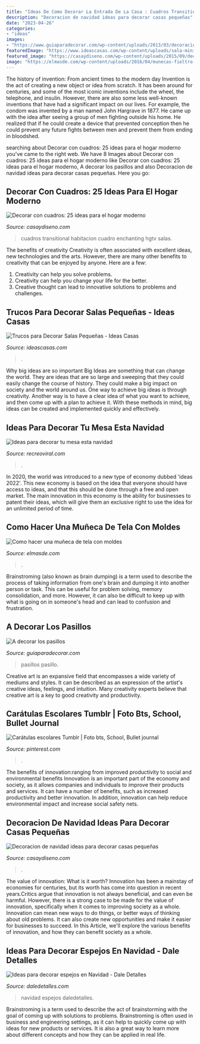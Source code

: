 ```yaml
---
title: "Ideas De Como Decorar La Entrada De La Casa : Cuadros Transitional Habitacion Cuadro Enchanting Hgtv Salas"
description: "Decoracion de navidad ideas para decorar casas pequeñas"
date: "2023-04-26"
categories:
- "ideas"
images:
- "https://www.guiaparadecorar.com/wp-content/uploads/2013/03/decoracion-de-pasillos-06-480x640.jpg"
featuredImage: "https://www.ideascasas.com/wp-content/uploads/sala-mini.jpg"
featured_image: "https://casaydiseno.com/wp-content/uploads/2015/09/decoracion-navidad-ideas-para-decorar-estilo-natural1.jpg"
image: "https://elmasde.com/wp-content/uploads/2016/04/munecas-fieltro-4.jpg"
---
```



The history of invention: From ancient times to the modern day
Invention is the act of creating a new object or idea from scratch. It has been around for centuries, and some of the most iconic inventions include the wheel, the telephone, and insulin. However, there are also some less well-known inventions that have had a significant impact on our lives. For example, the condom was invented by a man named John Hargrave in 1877. He came up with the idea after seeing a group of men fighting outside his home. He realized that if he could create a device that prevented conception then he could prevent any future fights between men and prevent them from ending in bloodshed.

	

		
searching about Decorar con cuadros: 25 ideas para el hogar moderno you've came to the right web. We have 8 Images about Decorar con cuadros: 25 ideas para el hogar moderno like Decorar con cuadros: 25 ideas para el hogar moderno, A decorar los pasillos and also Decoracion de navidad ideas para decorar casas pequeñas. Here you go:
		
    
## Decorar Con Cuadros: 25 Ideas Para El Hogar Moderno

<img loading=lazy src="http://casaydiseno.com/wp-content/uploads/2015/07/entrada-casa-habitacion-sofa-mesa-cuadro-decorativo.jpeg" onerror="this.onerror=null;this.src='https://tse2.mm.bing.net/th?id=OIP.4OVW6vDiM8s--g4lx8AZHwHaKW&amp;pid=15.1';" alt="Decorar con cuadros: 25 ideas para el hogar moderno">

_Source: casaydiseno.com_

>cuadros transitional habitacion cuadro enchanting hgtv salas. 

	

The benefits of creativity
Creativity is often associated with excellent ideas, new technologies and the arts. However, there are many other benefits to creativity that can be enjoyed by anyone. Here are a few: 
1. Creativity can help you solve problems.
2. Creativity can help you change your life for the better.
3. Creative thought can lead to innovative solutions to problems and challenges.

    
## Trucos Para Decorar Salas Pequeñas - Ideas Casas

<img loading=lazy src="https://www.ideascasas.com/wp-content/uploads/sala-mini.jpg" onerror="this.onerror=null;this.src='https://tse3.mm.bing.net/th?id=OIP.vgD-MA1pvgkWdsUSiXYH0AHaLH&amp;pid=15.1';" alt="Trucos para Decorar Salas Pequeñas - Ideas Casas">

_Source: ideascasas.com_

>. 

	

Why big ideas are so important
Big Ideas are something that can change the world. They are ideas that are so large and sweeping that they could easily change the course of history. They could make a big impact on society and the world around us. One way to achieve big ideas is through creativity. Another way is to have a clear idea of what you want to achieve, and then come up with a plan to achieve it. With these methods in mind, big ideas can be created and implemented quickly and effectively.

    
## Ideas Para Decorar Tu Mesa Esta Navidad

<img loading=lazy src="https://www.recreoviral.com/wp-content/uploads/2015/12/Decoraciones-para-la-mesa-esta-navidad-16.jpg" onerror="this.onerror=null;this.src='https://tse3.mm.bing.net/th?id=OIP.Fcp7q0qWGy8N_lWloR0ibgHaK7&amp;pid=15.1';" alt="Ideas para decorar tu mesa esta navidad">

_Source: recreoviral.com_

>. 

	

In 2020, the world was introduced to a new type of economy dubbed 'ideas 2022'. This new economy is based on the idea that everyone should have access to ideas, and that this should be done through a free and open market. The main innovation in this economy is the ability for businesses to patent their ideas, which will give them an exclusive right to use the idea for an unlimited period of time.

    
## Como Hacer Una Muñeca De Tela Con Moldes

<img loading=lazy src="https://elmasde.com/wp-content/uploads/2016/04/munecas-fieltro-4.jpg" onerror="this.onerror=null;this.src='https://tse1.mm.bing.net/th?id=OIP.nqqoUD0oEg_EYtSA3U270wHaJ4&amp;pid=15.1';" alt="Como hacer una muñeca de tela con moldes">

_Source: elmasde.com_

>. 

	

Brainstroming (also known as brain dumping) is a term used to describe the process of taking information from one's brain and dumping it into another person or task. This can be useful for problem solving, memory consolidation, and more. However, it can also be difficult to keep up with what is going on in someone's head and can lead to confusion and frustration.

    
## A Decorar Los Pasillos

<img loading=lazy src="https://www.guiaparadecorar.com/wp-content/uploads/2013/03/decoracion-de-pasillos-06-480x640.jpg" onerror="this.onerror=null;this.src='https://tse3.mm.bing.net/th?id=OIP._1B1heHRKiiswFEkoc-_mAHaJ4&amp;pid=15.1';" alt="A decorar los pasillos">

_Source: guiaparadecorar.com_

>pasillos pasillo. 

	

Creative art is an expansive field that encompasses a wide variety of mediums and styles. It can be described as an expression of the artist's creative ideas, feelings, and intuition. Many creativity experts believe that creative art is a key to good creativity and productivity.

    
## Carátulas Escolares Tumblr | Foto Bts, School, Bullet Journal

<img loading=lazy src="https://i.pinimg.com/736x/4c/56/05/4c56057070f1a615042899032721b513.jpg" onerror="this.onerror=null;this.src='https://tse3.mm.bing.net/th?id=OIP.BGy3xxDTBo0JpQAwjXg78AHaJ3&amp;pid=15.1';" alt="Carátulas escolares Tumblr | Foto bts, School, Bullet journal">

_Source: pinterest.com_

>. 

	

The benefits of innovation:ranging from improved productivity to social and environmental benefits
Innovation is an important part of the economy and society, as it allows companies and individuals to improve their products and services. It can have a number of benefits, such as increased productivity and better innovation. In addition, innovation can help reduce environmental impact and increase social safety nets.

    
## Decoracion De Navidad Ideas Para Decorar Casas Pequeñas

<img loading=lazy src="https://casaydiseno.com/wp-content/uploads/2015/09/decoracion-navidad-ideas-para-decorar-estilo-natural1.jpg" onerror="this.onerror=null;this.src='https://tse3.mm.bing.net/th?id=OIP.GdyhnFREK5vRKMAZwpL5AAHaKL&amp;pid=15.1';" alt="Decoracion de navidad ideas para decorar casas pequeñas">

_Source: casaydiseno.com_

>. 

	

The value of innovation: What is it worth?
Innovation has been a mainstay of economies for centuries, but its worth has come into question in recent years.Critics argue that innovation is not always beneficial, and can even be harmful. However, there is a strong case to be made for the value of innovation, specifically when it comes to improving society as a whole. Innovation can mean new ways to do things, or better ways of thinking about old problems. It can also create new opportunities and make it easier for businesses to succeed. In this Article, we'll explore the various benefits of innovation, and how they can benefit society as a whole.

    
## Ideas Para Decorar Espejos En Navidad - Dale Detalles

<img loading=lazy src="https://i2.wp.com/www.daledetalles.com/wp-content/uploads/2017/11/decorar-espejos-en-navidad.jpg?resize=550%2C736" onerror="this.onerror=null;this.src='https://tse3.mm.bing.net/th?id=OIP.1HQ3sdW2uL0kTfrCiyTlHgHaJ6&amp;pid=15.1';" alt="Ideas para decorar espejos en Navidad - Dale Detalles">

_Source: daledetalles.com_

>navidad espejos daledetalles. 

	

Brainstroming is a term used to describe the act of brainstorming with the goal of coming up with solutions to problems. Brainstroming is often used in business and engineering settings, as it can help to quickly come up with ideas for new products or services. It is also a great way to learn more about different concepts and how they can be applied in real life.

